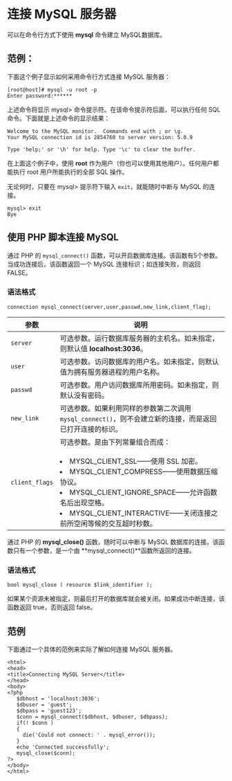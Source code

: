 # 连接 MySQL 服务器 

可以在命令行方式下使用 **mysql** 命令建立 MySQL数据库。   

## 范例：  

下面这个例子显示如何采用命令行方式连接 MySQL 服务器：     

```
[root@host]# mysql -u root -p
Enter password:******

```

上述命令将显示 mysql> 命令提示符。在该命令提示符后面，可以执行任何 SQL 命令。下面就是上述命令的显示结果：   

```
Welcome to the MySQL monitor.  Commands end with ; or \g.
Your MySQL connection id is 2854760 to server version: 5.0.9

Type 'help;' or '\h' for help. Type '\c' to clear the buffer.

```


在上面这个例子中，使用 **root** 作为用户（你也可以使用其他用户）。任何用户都能执行 root 用户所能执行的全部 SQL 操作。   

无论何时，只要在 mysql> 提示符下输入 `exit`，就能随时中断与 MySQL 的连接。   

```  
mysql> exit   
Bye  
```   

## 使用 PHP 脚本连接 MySQL    

通过 PHP 的 `mysql_connect()` 函数，可以开启数据库连接。该函数有5个参数。当成功连接后，该函数返回一个 MySQL 连接标识；如连接失败，则返回FALSE。   

### 语法格式  

`connection mysql_connect(server,user,passwd,new_link,client_flag);`   
   

|参数|说明|   
|---|----|
|`server`|可选参数。运行数据库服务器的主机名。如未指定，则默认值 **localhost:3036**。|  
|`user`|可选参数。访问数据库的用户名。如未指定，则默认值为拥有服务器进程的用户名称。|  
|`passwd`|可选参数。用户访问数据库所用密码。如未指定，则默认没有密码。|  
|`new_link`|可选参数。如果利用同样的参数第二次调用`mysql_connect()`，则不会建立新的连接，而是返回已打开连接的标识。|  
|`client_flags`|可选参数。是由下列常量组合而成：<br><br><li>MYSQL_CLIENT_SSL——使用 SSL 加密。<li>MYSQL_CLIENT_COMPRESS——使用数据压缩协议。<li>MYSQL_CLIENT_IGNORE_SPACE——允许函数名后出现空格。<li>MYSQL_CLIENT_INTERACTIVE——关闭连接之前所空闲等候的交互超时秒数。|


通过 PHP 的 **mysql_close()** 函数，随时可以中断与 MySQL 数据库的连接。该函数只有一个参数，是一个由 **mysql_connect()**函数所返回的连接。    


### 语法格式     

`bool mysql_close ( resource $link_identifier );`  

如果某个资源未被指定，则最后打开的数据库就会被关闭。如果成功中断连接，该函数返回 true，否则返回 false。   

## 范例   

下面通过一个具体的范例来实际了解如何连接 MySQL 服务器。     

```
<html>
<head>
<title>Connecting MySQL Server</title>
</head>
<body>
<?php
   $dbhost = 'localhost:3036';
   $dbuser = 'guest';
   $dbpass = 'guest123';
   $conn = mysql_connect($dbhost, $dbuser, $dbpass);
   if(! $conn )
   {
     die('Could not connect: ' . mysql_error());
   }
   echo 'Connected successfully';
   mysql_close($conn);
?>
</body>
</html>
  
```



